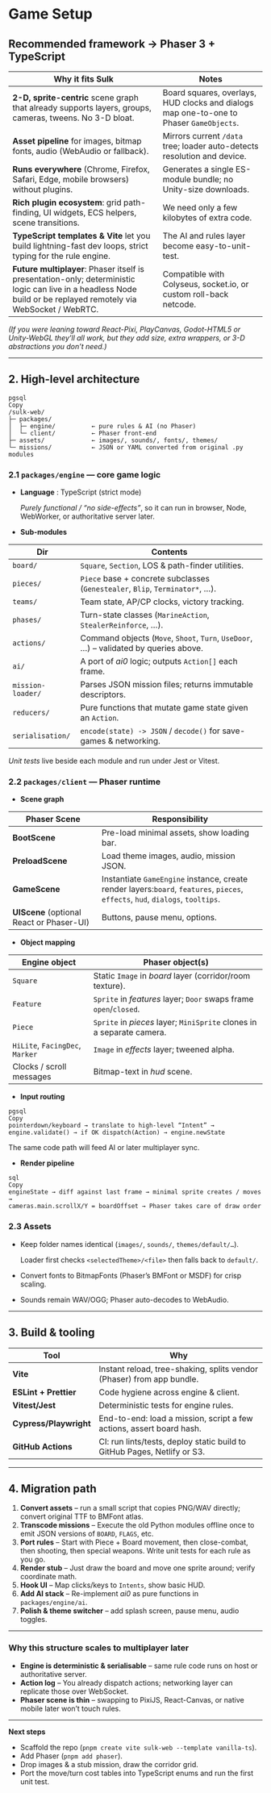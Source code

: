 # Game Setup

## Recommended framework → **Phaser 3 + TypeScript**

| Why it fits Sulk | Notes |
| --- | --- |
| **2-D, sprite-centric** scene graph that already supports layers, groups, cameras, tweens. No 3-D bloat. | Board squares, overlays, HUD clocks and dialogs map one-to-one to Phaser `GameObjects`. |
| **Asset pipeline** for images, bitmap fonts, audio (WebAudio or fallback). | Mirrors current `/data` tree; loader auto-detects resolution and device. |
| **Runs everywhere** (Chrome, Firefox, Safari, Edge, mobile browsers) without plugins. | Generates a single ES-module bundle; no Unity-size downloads. |
| **Rich plugin ecosystem**: grid path-finding, UI widgets, ECS helpers, scene transitions. | We need only a few kilobytes of extra code. |
| **TypeScript templates & Vite** let you build lightning-fast dev loops, strict typing for the rule engine. | The AI and rules layer become easy-to-unit-test. |
| **Future multiplayer**: Phaser itself is presentation-only; deterministic logic can live in a headless Node build or be replayed remotely via WebSocket / WebRTC. | Compatible with Colyseus, socket.io, or custom roll-back netcode. |

*(If you were leaning toward React-Pixi, PlayCanvas, Godot-HTML5 or Unity-WebGL they’ll all work, but they add size, extra wrappers, or 3-D abstractions you don’t need.)*

---

## 2. High-level architecture

```
pgsql
Copy
/sulk-web/
├─ packages/
│  ├─ engine/          ← pure rules & AI (no Phaser)
│  └─ client/          ← Phaser front-end
├─ assets/             ← images/, sounds/, fonts/, themes/
└─ missions/           ← JSON or YAML converted from original .py modules

```

### 2.1 `packages/engine` — core game logic

- **Language** : TypeScript (strict mode)
    
    *Purely functional / “no side-effects”*, so it can run in browser, Node, WebWorker, or authoritative server later.
    
- **Sub-modules**

| Dir | Contents |
| --- | --- |
| `board/` | `Square`, `Section`, LOS & path-finder utilities. |
| `pieces/` | `Piece` base + concrete subclasses (`Genestealer`, `Blip`, `Terminator*`, …). |
| `teams/` | Team state, AP/CP clocks, victory tracking. |
| `phases/` | Turn-state classes (`MarineAction`, `StealerReinforce`, …). |
| `actions/` | Command objects (`Move`, `Shoot`, `Turn`, `UseDoor`, …) – validated by queries above. |
| `ai/` | A port of *ai0* logic; outputs `Action[]` each frame. |
| `mission-loader/` | Parses JSON mission files; returns immutable descriptors. |
| `reducers/` | Pure functions that mutate game state given an `Action`. |
| `serialisation/` | `encode(state) -> JSON` / `decode()` for save-games & networking. |

*Unit tests* live beside each module and run under Jest or Vitest.

### 2.2 `packages/client` — Phaser runtime

- **Scene graph**

| Phaser Scene | Responsibility |
| --- | --- |
| **BootScene** | Pre-load minimal assets, show loading bar. |
| **PreloadScene** | Load theme images, audio, mission JSON. |
| **GameScene** | Instantiate `GameEngine` instance, create render layers:`board`, `features`, `pieces`, `effects`, `hud`, `dialogs`, `tooltips`. |
| **UIScene** (optional React or Phaser-UI) | Buttons, pause menu, options. |
- **Object mapping**

| Engine object | Phaser object(s) |
| --- | --- |
| `Square` | Static `Image` in *board* layer (corridor/room texture). |
| `Feature` | `Sprite` in *features* layer; `Door` swaps frame `open`/`closed`. |
| `Piece` | `Sprite` in *pieces* layer; `MiniSprite` clones in a separate camera. |
| `HiLite`, `FacingDec`, `Marker` | `Image` in *effects* layer; tweened alpha. |
| Clocks / scroll messages | Bitmap-text in *hud* scene. |
- **Input routing**

```
pgsql
Copy
pointerdown/keyboard → translate to high-level “Intent” →
engine.validate() → if OK dispatch(Action) → engine.newState

```

The same code path will feed AI or later multiplayer sync.

- **Render pipeline**

```
sql
Copy
engineState → diff against last frame → minimal sprite creates / moves →
cameras.main.scrollX/Y = boardOffset → Phaser takes care of draw order

```

### 2.3 Assets

- Keep folder names identical (`images/`, `sounds/`, `themes/default/…`).
    
    Loader first checks `<selectedTheme>/<file>` then falls back to `default/`.
    
- Convert fonts to BitmapFonts (Phaser’s BMFont or MSDF) for crisp scaling.
- Sounds remain WAV/OGG; Phaser auto-decodes to WebAudio.

---

## 3. Build & tooling

| Tool | Why |
| --- | --- |
| **Vite** | Instant reload, tree-shaking, splits vendor (Phaser) from app bundle. |
| **ESLint + Prettier** | Code hygiene across engine & client. |
| **Vitest/Jest** | Deterministic tests for engine rules. |
| **Cypress/Playwright** | End-to-end: load a mission, script a few actions, assert board hash. |
| **GitHub Actions** | CI: run lints/tests, deploy static build to GitHub Pages, Netlify or S3. |

---

## 4. Migration path

1. **Convert assets** – run a small script that copies PNG/WAV directly; convert original TTF to BMFont atlas.
2. **Transcode missions** – Execute the old Python modules offline once to emit JSON versions of `BOARD`, `FLAGS`, etc.
3. **Port rules** – Start with Piece + Board movement, then close-combat, then shooting, then special weapons. Write unit tests for each rule as you go.
4. **Render stub** – Just draw the board and move one sprite around; verify coordinate math.
5. **Hook UI** – Map clicks/keys to `Intents`, show basic HUD.
6. **Add AI stack** – Re-implement *ai0* as pure functions in `packages/engine/ai`.
7. **Polish & theme switcher** – add splash screen, pause menu, audio toggles.

---

### Why this structure scales to multiplayer later

- **Engine is deterministic & serialisable** – same rule code runs on host or authoritative server.
- **Action log** – You already dispatch actions; networking layer can replicate those over WebSocket.
- **Phaser scene is thin** – swapping to PixiJS, React-Canvas, or native mobile later won’t touch rules.

---

**Next steps**

- Scaffold the repo (`pnpm create vite sulk-web --template vanilla-ts`).
- Add Phaser (`pnpm add phaser`).
- Drop images & a stub mission, draw the corridor grid.
- Port the move/turn cost tables into TypeScript enums and run the first unit test.